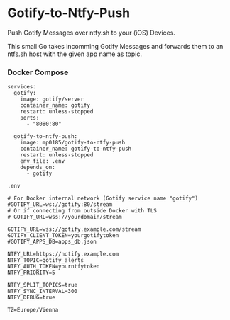 # Gotify-to-Ntfy-Push
Push Gotify Messages over ntfy.sh to your (iOS) Devices.

This small Go takes incomming Gotify Messages and forwards them to an ntfs.sh host with the given app name as topic.

### Docker Compose
```
services:
  gotify:
    image: gotify/server
    container_name: gotify
    restart: unless-stopped
    ports:
      - "8080:80"

  gotify-to-ntfy-push:
    image: mp0185/gotify-to-ntfy-push
	container_name: gotify-to-ntfy-push
    restart: unless-stopped
    env_file: .env
    depends_on:
      - gotify
````

`.env`

```
# For Docker internal network (Gotify service name "gotify")
#GOTIFY_URL=ws://gotify:80/stream
# Or if connecting from outside Docker with TLS
# GOTIFY_URL=wss://yourdomain/stream

GOTIFY_URL=wss://gotify.example.com/stream
GOTIFY_CLIENT_TOKEN=yourgotifytoken
#GOTIFY_APPS_DB=apps_db.json

NTFY_URL=https://notify.example.com
NTFY_TOPIC=gotify_alerts
NTFY_AUTH_TOKEN=yourntfytoken
NTFY_PRIORITY=5

NTFY_SPLIT_TOPICS=true
NTFY_SYNC_INTERVAL=300
NTFY_DEBUG=true

TZ=Europe/Vienna
```
